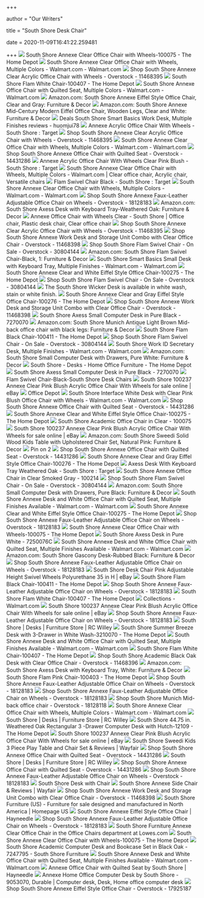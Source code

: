 +++
        
author = "Our Writers"
        
title = "South Shore Desk Chair"
        
date = 2020-11-09T16:41:22.259481
        
+++
[ ![](https://images.homedepot-static.com/productImages/5da2957e-cbd5-4a80-bf90-7563cefa9823/svn/clear-south-shore-office-chairs-100075-64_1000.jpg)](https://images.homedepot-static.com/productImages/5da2957e-cbd5-4a80-bf90-7563cefa9823/svn/clear-south-shore-office-chairs-100075-64_1000.jpg) South Shore Annexe Clear Office Chair with Wheels-100075 - The Home Depot
[ ![](https://i5.walmartimages.com/asr/1e096e58-2553-4bf8-bd26-086010eef86d_1.5eb0bb64820e1a0501c032a96801c2d8.jpeg)](https://i5.walmartimages.com/asr/1e096e58-2553-4bf8-bd26-086010eef86d_1.5eb0bb64820e1a0501c032a96801c2d8.jpeg) South Shore Annexe Clear Office Chair with Wheels, Multiple Colors -  Walmart.com - Walmart.com
[ ![](https://ak1.ostkcdn.com//images/products/11468395/South-Shore-Clear-Acrylic-Office-Chair-with-Wheels-dd9b8cc8-7341-4787-b4c2-55525d6d4ab8.jpg)](https://ak1.ostkcdn.com//images/products/11468395/South-Shore-Clear-Acrylic-Office-Chair-with-Wheels-dd9b8cc8-7341-4787-b4c2-55525d6d4ab8.jpg) Shop South Shore Annexe Clear Acrylic Office Chair with Wheels - Overstock  - 11468395
[ ![](https://images.homedepot-static.com/productImages/b5b907a8-2462-423a-9c9b-9360b5245143/svn/white-south-shore-office-chairs-100407-64_1000.jpg)](https://images.homedepot-static.com/productImages/b5b907a8-2462-423a-9c9b-9360b5245143/svn/white-south-shore-office-chairs-100407-64_1000.jpg) South Shore Flam White Chair-100407 - The Home Depot
[ ![](https://i5.walmartimages.com/asr/0b76c9fc-1f47-479a-95cf-63b58a2ce4e4_1.55a77cb9f24742cf5a9cf75d2e504c9c.jpeg)](https://i5.walmartimages.com/asr/0b76c9fc-1f47-479a-95cf-63b58a2ce4e4_1.55a77cb9f24742cf5a9cf75d2e504c9c.jpeg) South Shore Annexe Office Chair with Quilted Seat, Multiple Colors -  Walmart.com - Walmart.com
[ ![](https://images-na.ssl-images-amazon.com/images/I/71xoyZKR1WL._AC_SY355_.jpg)](https://images-na.ssl-images-amazon.com/images/I/71xoyZKR1WL._AC_SY355_.jpg) Amazon.com: South Shore Annexe Eiffel Style Office Chair, Clear and Gray:  Furniture & Decor
[ ![](https://images-na.ssl-images-amazon.com/images/I/71%2BtRtAAueL._AC_SL1500_.jpg)](https://images-na.ssl-images-amazon.com/images/I/71%2BtRtAAueL._AC_SL1500_.jpg) Amazon.com: South Shore Annexe Mid-Century Modern Eiffel Office Chair,  Wooden Legs, Clear and White: Furniture & Decor
[ ![](http://i5.walmartimages.com/dfw/dce07b8c-5b5a/k2-_49281d3e-7874-44b6-8ec8-cc23164c5703.v2.jpg)](http://i5.walmartimages.com/dfw/dce07b8c-5b5a/k2-_49281d3e-7874-44b6-8ec8-cc23164c5703.v2.jpg) Deals South Shore Smart Basics Work Desk, Multiple Finishes reviews -  huomjui78
[ ![](https://target.scene7.com/is/image/Target/GUEST_20346ccc-a733-4c4e-b159-94237746aa29?wid=488&hei=488&fmt=pjpeg)](https://target.scene7.com/is/image/Target/GUEST_20346ccc-a733-4c4e-b159-94237746aa29?wid=488&hei=488&fmt=pjpeg) Annexe Acrylic Office Chair With Wheels - South Shore : Target
[ ![](https://ak1.ostkcdn.com/images/products/11468395/South-Shore-Clear-Acrylic-Office-Chair-with-Wheels-5ecded43-8fc7-4c83-a14b-412d2a427a52_600.jpg?impolicy=medium)](https://ak1.ostkcdn.com/images/products/11468395/South-Shore-Clear-Acrylic-Office-Chair-with-Wheels-5ecded43-8fc7-4c83-a14b-412d2a427a52_600.jpg?impolicy=medium) Shop South Shore Annexe Clear Acrylic Office Chair with Wheels - Overstock  - 11468395
[ ![](https://i5.walmartimages.com/asr/7b0e91a0-1fb7-4ada-8c82-51276b53a168_1.d2dfa9606e4a6a761312d262df865ec1.jpeg)](https://i5.walmartimages.com/asr/7b0e91a0-1fb7-4ada-8c82-51276b53a168_1.d2dfa9606e4a6a761312d262df865ec1.jpeg) South Shore Annexe Clear Office Chair with Wheels, Multiple Colors -  Walmart.com - Walmart.com
[ ![](https://ak1.ostkcdn.com/images/products/14431286/South-Shore-Annexe-Office-Chair-with-Quilted-Seat-e90633a1-be37-4dfe-9f92-75a0a651b826.jpg)](https://ak1.ostkcdn.com/images/products/14431286/South-Shore-Annexe-Office-Chair-with-Quilted-Seat-e90633a1-be37-4dfe-9f92-75a0a651b826.jpg) Shop South Shore Annexe Office Chair with Quilted Seat - Overstock -  14431286
[ ![](https://target.scene7.com/is/image/Target/GUEST_75dcc9b5-3eef-4598-aacc-4982bb5be826?wid=488&hei=488&fmt=pjpeg)](https://target.scene7.com/is/image/Target/GUEST_75dcc9b5-3eef-4598-aacc-4982bb5be826?wid=488&hei=488&fmt=pjpeg) Annexe Acrylic Office Chair With Wheels Clear Pink Blush - South Shore :  Target
[ ![](https://i.pinimg.com/originals/f2/69/06/f26906a660d6e4963a6cb125644cee50.jpg)](https://i.pinimg.com/originals/f2/69/06/f26906a660d6e4963a6cb125644cee50.jpg) South Shore Annexe Clear Office Chair with Wheels, Multiple Colors -  Walmart.com | Clear office chair, Acrylic chair, Versatile chairs
[ ![](https://target.scene7.com/is/image/Target/GUEST_03108ee4-8af3-494f-93eb-dc6a7c88b148?wid=488&hei=488&fmt=pjpeg)](https://target.scene7.com/is/image/Target/GUEST_03108ee4-8af3-494f-93eb-dc6a7c88b148?wid=488&hei=488&fmt=pjpeg) Flam Swivel Chair Black - South Shore : Target
[ ![](https://i5.walmartimages.com/asr/85a08fb1-63d2-46d0-8abe-6d866cb9606a_1.05643c6854c27dd0a7d7bcbcdb68e41c.jpeg)](https://i5.walmartimages.com/asr/85a08fb1-63d2-46d0-8abe-6d866cb9606a_1.05643c6854c27dd0a7d7bcbcdb68e41c.jpeg) South Shore Annexe Clear Office Chair with Wheels, Multiple Colors -  Walmart.com - Walmart.com
[ ![](https://ak1.ostkcdn.com/images/products/18128183/South-Shore-Annexe-Faux-Leather-Adjustable-Office-Chair-on-Wheels-126e032e-c13c-480a-b04a-b04c7b813aca_600.jpg?impolicy=medium)](https://ak1.ostkcdn.com/images/products/18128183/South-Shore-Annexe-Faux-Leather-Adjustable-Office-Chair-on-Wheels-126e032e-c13c-480a-b04a-b04c7b813aca_600.jpg?impolicy=medium) Shop South Shore Annexe Faux-Leather Adjustable Office Chair on Wheels -  Overstock - 18128183
[ ![](https://images-na.ssl-images-amazon.com/images/I/810EGZ80o5L._AC_SL1500_.jpg)](https://images-na.ssl-images-amazon.com/images/I/810EGZ80o5L._AC_SL1500_.jpg) Amazon.com: South Shore Axess Desk with Keyboard Tray-Weathered Oak:  Furniture & Decor
[ ![](https://i.pinimg.com/originals/e8/77/14/e8771496c8b9d3e615000dc41c15f7d5.jpg)](https://i.pinimg.com/originals/e8/77/14/e8771496c8b9d3e615000dc41c15f7d5.jpg) Annexe Office Chair with Wheels Clear - South Shore | Office chair, Plastic desk  chair, Clear office chair
[ ![](https://ak1.ostkcdn.com/images/products/11468395/South-Shore-Clear-Acrylic-Office-Chair-with-Wheels-3b0b8ce3-b3f6-4bc7-9589-a65377b1380e.jpg)](https://ak1.ostkcdn.com/images/products/11468395/South-Shore-Clear-Acrylic-Office-Chair-with-Wheels-3b0b8ce3-b3f6-4bc7-9589-a65377b1380e.jpg) Shop South Shore Annexe Clear Acrylic Office Chair with Wheels - Overstock  - 11468395
[ ![](https://ak1.ostkcdn.com/images/products/11468398/South-Shore-Annexe-Work-Desk-and-Storage-Unit-Combo-with-Clear-Office-Chair-38c5c58a-66fa-4006-9ba1-4fc16698535a.jpg)](https://ak1.ostkcdn.com/images/products/11468398/South-Shore-Annexe-Work-Desk-and-Storage-Unit-Combo-with-Clear-Office-Chair-38c5c58a-66fa-4006-9ba1-4fc16698535a.jpg) Shop South Shore Annexe Work Desk and Storage Unit Combo with Clear Office  Chair - Overstock - 11468398
[ ![](https://ak1.ostkcdn.com/images/products/30804144/South-Shore-Flam-Swivel-Chair-ad915e57-6897-4be8-94c5-6f535c7bf047.jpg)](https://ak1.ostkcdn.com/images/products/30804144/South-Shore-Flam-Swivel-Chair-ad915e57-6897-4be8-94c5-6f535c7bf047.jpg) Shop South Shore Flam Swivel Chair - On Sale - Overstock - 30804144
[ ![](https://images-na.ssl-images-amazon.com/images/I/81EMWojUrUL._AC_SL1500_.jpg)](https://images-na.ssl-images-amazon.com/images/I/81EMWojUrUL._AC_SL1500_.jpg) Amazon.com: South Shore Flam Swivel Chair-Black, 1: Furniture & Decor
[ ![](https://i5.walmartimages.com/asr/5ca1ca3f-086c-4686-8935-61cf09d4cb2c_1.3d55bb92fd3750df1a0a8950d5d67e3a.jpeg)](https://i5.walmartimages.com/asr/5ca1ca3f-086c-4686-8935-61cf09d4cb2c_1.3d55bb92fd3750df1a0a8950d5d67e3a.jpeg) South Shore Smart Basics Small Desk with Keyboard Tray, Multiple Finishes -  Walmart.com - Walmart.com
[ ![](https://images.homedepot-static.com/productImages/a76aa9d1-446c-41da-bb5b-06ece89b84fe/svn/clear-and-white-south-shore-guest-office-chairs-100275-c3_600.jpg)](https://images.homedepot-static.com/productImages/a76aa9d1-446c-41da-bb5b-06ece89b84fe/svn/clear-and-white-south-shore-guest-office-chairs-100275-c3_600.jpg) South Shore Annexe Clear and White Eiffel Style Office Chair-100275 - The  Home Depot
[ ![](https://ak1.ostkcdn.com/images/products/30804144/South-Shore-Flam-Swivel-Chair-3da954b8-b946-46f6-849c-58bf8410c45d_600.jpg?impolicy=medium)](https://ak1.ostkcdn.com/images/products/30804144/South-Shore-Flam-Swivel-Chair-3da954b8-b946-46f6-849c-58bf8410c45d_600.jpg?impolicy=medium) Shop South Shore Flam Swivel Chair - On Sale - Overstock - 30804144
[ ![](https://kozykingdom.com/wp-content/uploads/2015/11/South-Shore-Desk-Ant.-Wash.jpg)](https://kozykingdom.com/wp-content/uploads/2015/11/South-Shore-Desk-Ant.-Wash.jpg) The South Shore Wicker Desk is available in white wash, stain or white  finish.
[ ![](https://images.homedepot-static.com/productImages/091dbaee-957e-4430-b5ba-9e03dbce89ac/svn/clear-and-gray-south-shore-guest-office-chairs-100276-c3_600.jpg)](https://images.homedepot-static.com/productImages/091dbaee-957e-4430-b5ba-9e03dbce89ac/svn/clear-and-gray-south-shore-guest-office-chairs-100276-c3_600.jpg) South Shore Annexe Clear and Gray Eiffel Style Office Chair-100276 - The  Home Depot
[ ![](https://ak1.ostkcdn.com/images/products/11468398/South-Shore-Annexe-Work-Desk-and-Storage-Unit-Combo-with-Clear-Office-Chair-882e6eaa-8691-4b5d-92b5-3dafd96e0238.jpg)](https://ak1.ostkcdn.com/images/products/11468398/South-Shore-Annexe-Work-Desk-and-Storage-Unit-Combo-with-Clear-Office-Chair-882e6eaa-8691-4b5d-92b5-3dafd96e0238.jpg) Shop South Shore Annexe Work Desk and Storage Unit Combo with Clear Office  Chair - Overstock - 11468398
[ ![](https://media.cymaxstores.com/Images/47/440828-L.jpg)](https://media.cymaxstores.com/Images/47/440828-L.jpg) South Shore Axess Small Computer Desk in Pure Black - 7270070
[ ![](https://images-na.ssl-images-amazon.com/images/I/81W9%2BVL13cL._AC_SL1500_.jpg)](https://images-na.ssl-images-amazon.com/images/I/81W9%2BVL13cL._AC_SL1500_.jpg) Amazon.com: South Shore Munich Antique Light Brown Mid-back office chair  with black legs: Furniture & Decor
[ ![](https://images.homedepot-static.com/productImages/01571147-0ad8-4454-8152-4af670dc2cb8/svn/black-south-shore-office-chairs-100411-31_600.jpg)](https://images.homedepot-static.com/productImages/01571147-0ad8-4454-8152-4af670dc2cb8/svn/black-south-shore-office-chairs-100411-31_600.jpg) South Shore Flam Black Chair-100411 - The Home Depot
[ ![](https://ak1.ostkcdn.com/images/products/30804144/South-Shore-Flam-Swivel-Chair-2f521c21-6720-4418-84e5-776f9c1c1406_600.jpg?impolicy=medium)](https://ak1.ostkcdn.com/images/products/30804144/South-Shore-Flam-Swivel-Chair-2f521c21-6720-4418-84e5-776f9c1c1406_600.jpg?impolicy=medium) Shop South Shore Flam Swivel Chair - On Sale - Overstock - 30804144
[ ![](https://i5.walmartimages.com/asr/c6be89bd-c3d9-4d6c-a76b-836c1427bb7a_1.07f1c91cdb7024f40308cc9e2207facd.jpeg)](https://i5.walmartimages.com/asr/c6be89bd-c3d9-4d6c-a76b-836c1427bb7a_1.07f1c91cdb7024f40308cc9e2207facd.jpeg) South Shore Work ID Secretary Desk, Multiple Finishes - Walmart.com -  Walmart.com
[ ![](https://m.media-amazon.com/images/I/51n4vhvFoML._AC_SS350_.jpg)](https://m.media-amazon.com/images/I/51n4vhvFoML._AC_SS350_.jpg) Amazon.com: South Shore Small Computer Desk with Drawers, Pure White:  Furniture & Decor
[ ![](https://images.homedepot-static.com/productImages/83539909-0b59-439e-b9fd-084d70514525/svn/pure-white-south-shore-computer-desks-7550727-64_1000.jpg)](https://images.homedepot-static.com/productImages/83539909-0b59-439e-b9fd-084d70514525/svn/pure-white-south-shore-computer-desks-7550727-64_1000.jpg) South Shore - Desks - Home Office Furniture - The Home Depot
[ ![](https://media.cymaxstores.com/Images/47/440828-1-L.jpg)](https://media.cymaxstores.com/Images/47/440828-1-L.jpg) South Shore Axess Small Computer Desk in Pure Black - 7270070
[ ![](https://secure.img1-fg.wfcdn.com/im/28070674/resize-h800-w800%5Ecompr-r85/1099/109933389/Flam+Arm+Chair.jpg)](https://secure.img1-fg.wfcdn.com/im/28070674/resize-h800-w800%5Ecompr-r85/1099/109933389/Flam+Arm+Chair.jpg) Flam Swivel Chair-Black-South Shore Desk Chairs
[ ![](https://i.ebayimg.com/images/g/0-AAAOSw~5Zfe4hk/s-l1600.jpg)](https://i.ebayimg.com/images/g/0-AAAOSw~5Zfe4hk/s-l1600.jpg) South Shore 100237 Annexe Clear Pink Blush Acrylic Office Chair With Wheels  for sale online | eBay
[ ![](https://media.officedepot.com/image/upload/b_rgb:FFFFFF,c_pad,dpr_1.0,f_auto,h_1333,q_auto,w_1000/c_pad,h_1333,w_1000/v1/products/9441074/9441074_p_south_shore_furniture_annexe_2_piece_desk_and_office_chair_set?pgw=1&pgwact=1)](https://media.officedepot.com/image/upload/b_rgb:FFFFFF,c_pad,dpr_1.0,f_auto,h_1333,q_auto,w_1000/c_pad,h_1333,w_1000/v1/products/9441074/9441074_p_south_shore_furniture_annexe_2_piece_desk_and_office_chair_set?pgw=1&pgwact=1) Office Depot
[ ![](https://i5.walmartimages.com/asr/1703a7a8-f5ad-45d3-be0e-56cf50209663_1.b42021c59d132155d6678afd68a8df41.jpeg?odnWidth=612&odnHeight=612&odnBg=ffffff)](https://i5.walmartimages.com/asr/1703a7a8-f5ad-45d3-be0e-56cf50209663_1.b42021c59d132155d6678afd68a8df41.jpeg?odnWidth=612&odnHeight=612&odnBg=ffffff) South Shore Interface White Desk with Clear Pink Blush Office Chair with  Wheels - Walmart.com - Walmart.com
[ ![](https://ak1.ostkcdn.com/images/products/14431286/South-Shore-Annexe-Office-Chair-with-Quilted-Seat-4801a77c-0d58-404e-aae0-d39f18e49a06_600.jpg?impolicy=medium)](https://ak1.ostkcdn.com/images/products/14431286/South-Shore-Annexe-Office-Chair-with-Quilted-Seat-4801a77c-0d58-404e-aae0-d39f18e49a06_600.jpg?impolicy=medium) Shop South Shore Annexe Office Chair with Quilted Seat - Overstock -  14431286
[ ![](https://images.homedepot-static.com/productImages/915e8ecc-f0cb-4953-92fa-be481dfb9f10/svn/clear-and-white-south-shore-guest-office-chairs-100275-31_600.jpg)](https://images.homedepot-static.com/productImages/915e8ecc-f0cb-4953-92fa-be481dfb9f10/svn/clear-and-white-south-shore-guest-office-chairs-100275-31_600.jpg) South Shore Annexe Clear and White Eiffel Style Office Chair-100275 - The  Home Depot
[ ![](https://media.cymaxstores.com/Images/47/674382-4-L.jpg)](https://media.cymaxstores.com/Images/47/674382-4-L.jpg) South Shore Academic Office Chair in Clear - 100075
[ ![](https://i.ebayimg.com/images/g/sFYAAOSwTxBfe4hk/s-l1600.jpg)](https://i.ebayimg.com/images/g/sFYAAOSwTxBfe4hk/s-l1600.jpg) South Shore 100237 Annexe Clear Pink Blush Acrylic Office Chair With Wheels  for sale online | eBay
[ ![](https://images-na.ssl-images-amazon.com/images/I/81UvLmUp2DL._AC_SL1500_.jpg)](https://images-na.ssl-images-amazon.com/images/I/81UvLmUp2DL._AC_SL1500_.jpg) Amazon.com: South Shore Sweedi Solid Wood Kids Table with Upholstered Chair  Set, Natural Pink: Furniture & Decor
[ ![](https://i.pinimg.com/originals/38/41/35/384135501988577ca515852189e58100.jpg)](https://i.pinimg.com/originals/38/41/35/384135501988577ca515852189e58100.jpg) Pin on 2
[ ![](https://ak1.ostkcdn.com/images/products/14431286/South-Shore-Annexe-Office-Chair-with-Quilted-Seat-7623417e-7b73-4450-ac3b-abdbe6655265_600.jpg?impolicy=medium)](https://ak1.ostkcdn.com/images/products/14431286/South-Shore-Annexe-Office-Chair-with-Quilted-Seat-7623417e-7b73-4450-ac3b-abdbe6655265_600.jpg?impolicy=medium) Shop South Shore Annexe Office Chair with Quilted Seat - Overstock -  14431286
[ ![](https://images.homedepot-static.com/productImages/7d696f4f-f55c-463a-ab6a-f956dfc98064/svn/clear-and-gray-south-shore-guest-office-chairs-100276-31_600.jpg)](https://images.homedepot-static.com/productImages/7d696f4f-f55c-463a-ab6a-f956dfc98064/svn/clear-and-gray-south-shore-guest-office-chairs-100276-31_600.jpg) South Shore Annexe Clear and Gray Eiffel Style Office Chair-100276 - The  Home Depot
[ ![](https://target.scene7.com/is/image/Target/GUEST_922ed541-6cf1-47b7-af20-791d4ca9d2e2?wid=488&hei=488&fmt=pjpeg)](https://target.scene7.com/is/image/Target/GUEST_922ed541-6cf1-47b7-af20-791d4ca9d2e2?wid=488&hei=488&fmt=pjpeg) Axess Desk With Keyboard Tray Weathered Oak - South Shore : Target
[ ![](https://media.cymaxstores.com/Images/47/1614312-5-L.jpg)](https://media.cymaxstores.com/Images/47/1614312-5-L.jpg) South Shore Annexe Office Chair in Clear Smoked Gray - 100214
[ ![](https://ak1.ostkcdn.com/images/products/30804144/South-Shore-Flam-Swivel-Chair-afa49a48-5201-4f17-8d67-41f8c826eee7_600.jpg?impolicy=medium)](https://ak1.ostkcdn.com/images/products/30804144/South-Shore-Flam-Swivel-Chair-afa49a48-5201-4f17-8d67-41f8c826eee7_600.jpg?impolicy=medium) Shop South Shore Flam Swivel Chair - On Sale - Overstock - 30804144
[ ![](https://m.media-amazon.com/images/I/61hwdc48NRL._AC_UL400_.jpg)](https://m.media-amazon.com/images/I/61hwdc48NRL._AC_UL400_.jpg) Amazon.com: South Shore Small Computer Desk with Drawers, Pure Black:  Furniture & Decor
[ ![](https://i5.walmartimages.com/asr/63ae031c-d750-4d77-8417-6858bcaa7fcf_1.7f89280624e16a5d2df20f379c9514af.jpeg?odnWidth=450&odnHeight=450&odnBg=ffffff)](https://i5.walmartimages.com/asr/63ae031c-d750-4d77-8417-6858bcaa7fcf_1.7f89280624e16a5d2df20f379c9514af.jpeg?odnWidth=450&odnHeight=450&odnBg=ffffff) South Shore Annexe Desk and White Office Chair with Quilted Seat, Multiple  Finishes Available - Walmart.com - Walmart.com
[ ![](https://images.homedepot-static.com/productImages/f5026a33-d688-4830-9fca-91b04c59c94e/svn/clear-and-white-south-shore-guest-office-chairs-100275-4f_600.jpg)](https://images.homedepot-static.com/productImages/f5026a33-d688-4830-9fca-91b04c59c94e/svn/clear-and-white-south-shore-guest-office-chairs-100275-4f_600.jpg) South Shore Annexe Clear and White Eiffel Style Office Chair-100275 - The  Home Depot
[ ![](https://ak1.ostkcdn.com/images/products/18128183/South-Shore-Annexe-Faux-Leather-Adjustable-Office-Chair-on-Wheels-29f4cc8f-61a7-4284-afe7-0506b42e1757_600.jpg?impolicy=medium)](https://ak1.ostkcdn.com/images/products/18128183/South-Shore-Annexe-Faux-Leather-Adjustable-Office-Chair-on-Wheels-29f4cc8f-61a7-4284-afe7-0506b42e1757_600.jpg?impolicy=medium) Shop South Shore Annexe Faux-Leather Adjustable Office Chair on Wheels -  Overstock - 18128183
[ ![](https://images.homedepot-static.com/productImages/c9e37da9-7d21-4bdc-a1b6-8c4f3293a4d3/svn/clear-south-shore-office-chairs-100075-76_600.jpg)](https://images.homedepot-static.com/productImages/c9e37da9-7d21-4bdc-a1b6-8c4f3293a4d3/svn/clear-south-shore-office-chairs-100075-76_600.jpg) South Shore Annexe Clear Office Chair with Wheels-100075 - The Home Depot
[ ![](https://media.cymaxstores.com/Images/47/429384-L.jpg)](https://media.cymaxstores.com/Images/47/429384-L.jpg) South Shore Axess Desk in Pure White - 7250076C
[ ![](https://i5.walmartimages.com/asr/fec0cd55-966a-4704-be32-84112bb66f69_1.2e7f4ea8cd86b56fafb8cfe80c48ae6f.jpeg)](https://i5.walmartimages.com/asr/fec0cd55-966a-4704-be32-84112bb66f69_1.2e7f4ea8cd86b56fafb8cfe80c48ae6f.jpeg) South Shore Annexe Desk and White Office Chair with Quilted Seat, Multiple  Finishes Available - Walmart.com - Walmart.com
[ ![](https://images-na.ssl-images-amazon.com/images/I/81DZSfUyp2L._AC_SX522_.jpg)](https://images-na.ssl-images-amazon.com/images/I/81DZSfUyp2L._AC_SX522_.jpg) Amazon.com: South Shore Gascony Desk-Rubbed Black: Furniture & Decor
[ ![](https://ak1.ostkcdn.com/images/products/18128183/South-Shore-Annexe-Faux-Leather-Adjustable-Office-Chair-on-Wheels-1224a2fc-065f-4e07-9e1e-8ae0bbebb3ba.jpg)](https://ak1.ostkcdn.com/images/products/18128183/South-Shore-Annexe-Faux-Leather-Adjustable-Office-Chair-on-Wheels-1224a2fc-065f-4e07-9e1e-8ae0bbebb3ba.jpg) Shop South Shore Annexe Faux-Leather Adjustable Office Chair on Wheels -  Overstock - 18128183
[ ![](https://i.ebayimg.com/images/g/d4EAAOSw0zBfRS89/s-l300.jpg)](https://i.ebayimg.com/images/g/d4EAAOSw0zBfRS89/s-l300.jpg) South Shore Desk Chair Pink Adjustable Height Swivel Wheels Polyurethane 35  in H | eBay
[ ![](https://images.homedepot-static.com/productImages/38f746af-faf3-4a8b-93d5-88f63926fee3/svn/black-south-shore-office-chairs-100411-4f_600.jpg)](https://images.homedepot-static.com/productImages/38f746af-faf3-4a8b-93d5-88f63926fee3/svn/black-south-shore-office-chairs-100411-4f_600.jpg) South Shore Flam Black Chair-100411 - The Home Depot
[ ![](https://ak1.ostkcdn.com/images/products/18128183/South-Shore-Annexe-Faux-Leather-Adjustable-Office-Chair-on-Wheels-09618859-3b46-40d0-aac9-db7164e3bbae_600.jpg?impolicy=medium)](https://ak1.ostkcdn.com/images/products/18128183/South-Shore-Annexe-Faux-Leather-Adjustable-Office-Chair-on-Wheels-09618859-3b46-40d0-aac9-db7164e3bbae_600.jpg?impolicy=medium) Shop South Shore Annexe Faux-Leather Adjustable Office Chair on Wheels -  Overstock - 18128183
[ ![](https://images.homedepot-static.com/productImages/68df9c9e-6f45-4fff-a360-450581026c99/svn/white-south-shore-office-chairs-100407-4f_600.jpg)](https://images.homedepot-static.com/productImages/68df9c9e-6f45-4fff-a360-450581026c99/svn/white-south-shore-office-chairs-100407-4f_600.jpg) South Shore Flam White Chair-100407 - The Home Depot
[ ![](https://i5.walmartimages.com/asr/f1b55c18-e93b-4f03-af4c-8a45cf6d678d_1.fb19dc8e2b64646ca7bbf7f45aa64756.jpeg?odnWidth=450&odnHeight=450&odnBg=ffffff)](https://i5.walmartimages.com/asr/f1b55c18-e93b-4f03-af4c-8a45cf6d678d_1.fb19dc8e2b64646ca7bbf7f45aa64756.jpeg?odnWidth=450&odnHeight=450&odnBg=ffffff) Collections - Walmart.com
[ ![](https://i.ebayimg.com/images/g/8HAAAOSwLMZfe4hk/s-l1600.jpg)](https://i.ebayimg.com/images/g/8HAAAOSwLMZfe4hk/s-l1600.jpg) South Shore 100237 Annexe Clear Pink Blush Acrylic Office Chair With Wheels  for sale online | eBay
[ ![](https://ak1.ostkcdn.com/images/products/18128183/South-Shore-Annexe-Faux-Leather-Adjustable-Office-Chair-on-Wheels-0cbfb9e7-d4e0-4c97-94dc-67e69949355d_600.jpg?impolicy=medium)](https://ak1.ostkcdn.com/images/products/18128183/South-Shore-Annexe-Faux-Leather-Adjustable-Office-Chair-on-Wheels-0cbfb9e7-d4e0-4c97-94dc-67e69949355d_600.jpg?impolicy=medium) Shop South Shore Annexe Faux-Leather Adjustable Office Chair on Wheels -  Overstock - 18128183
[ ![](https://static.rcwilley.com/products/111932882/Gray-Maple-Computer-Desk-with-Hutch---Versa-rcwilley-image1~400.jpg?r=6)](https://static.rcwilley.com/products/111932882/Gray-Maple-Computer-Desk-with-Hutch---Versa-rcwilley-image1~400.jpg?r=6) South Shore | Desks | Furniture Store | RC Willey
[ ![](https://images.homedepot-static.com/productImages/80296dcf-cfcb-4fac-8957-ae2f1474df6e/svn/white-wash-south-shore-kids-desks-chairs-3210070-c3_600.jpg)](https://images.homedepot-static.com/productImages/80296dcf-cfcb-4fac-8957-ae2f1474df6e/svn/white-wash-south-shore-kids-desks-chairs-3210070-c3_600.jpg) South Shore Summer Breeze Desk with 3-Drawer in White Wash-3210070 - The  Home Depot
[ ![](https://i5.walmartimages.com/asr/3c1fb485-1139-49e0-83bf-5c151d031df3_1.f1e2ed0a662d78b04740d68f4e2b8fad.jpeg)](https://i5.walmartimages.com/asr/3c1fb485-1139-49e0-83bf-5c151d031df3_1.f1e2ed0a662d78b04740d68f4e2b8fad.jpeg) South Shore Annexe Desk and White Office Chair with Quilted Seat, Multiple  Finishes Available - Walmart.com - Walmart.com
[ ![](https://images.homedepot-static.com/productImages/b7d24938-825b-44bb-90e2-b71932b54f16/svn/white-south-shore-office-chairs-100407-c3_600.jpg)](https://images.homedepot-static.com/productImages/b7d24938-825b-44bb-90e2-b71932b54f16/svn/white-south-shore-office-chairs-100407-c3_600.jpg) South Shore Flam White Chair-100407 - The Home Depot
[ ![](https://ak1.ostkcdn.com/images/products/11468396/South-Shore-Academic-Black-Oak-Desk-with-Clear-Office-Chair-09f7a882-3f33-4ac3-adc1-f31fd4f0c1d8_600.jpg?impolicy=medium)](https://ak1.ostkcdn.com/images/products/11468396/South-Shore-Academic-Black-Oak-Desk-with-Clear-Office-Chair-09f7a882-3f33-4ac3-adc1-f31fd4f0c1d8_600.jpg?impolicy=medium) Shop South Shore Academic Black Oak Desk with Clear Office Chair -  Overstock - 11468396
[ ![](https://images-na.ssl-images-amazon.com/images/I/61kLnSU6UAL._AC_SX522_.jpg)](https://images-na.ssl-images-amazon.com/images/I/61kLnSU6UAL._AC_SX522_.jpg) Amazon.com: South Shore Axess Desk with Keyboard Tray, White: Furniture &  Decor
[ ![](https://images.homedepot-static.com/productImages/13eb55fd-6d27-4a02-8130-1ed0d4b10ef0/svn/pink-south-shore-office-chairs-100403-31_600.jpg)](https://images.homedepot-static.com/productImages/13eb55fd-6d27-4a02-8130-1ed0d4b10ef0/svn/pink-south-shore-office-chairs-100403-31_600.jpg) South Shore Flam Pink Chair-100403 - The Home Depot
[ ![](https://ak1.ostkcdn.com/images/products/18128183/South-Shore-Annexe-Faux-Leather-Adjustable-Office-Chair-on-Wheels-55d01368-0ff9-4dd4-8a77-9a6014b10c72_600.jpg?impolicy=medium)](https://ak1.ostkcdn.com/images/products/18128183/South-Shore-Annexe-Faux-Leather-Adjustable-Office-Chair-on-Wheels-55d01368-0ff9-4dd4-8a77-9a6014b10c72_600.jpg?impolicy=medium) Shop South Shore Annexe Faux-Leather Adjustable Office Chair on Wheels -  Overstock - 18128183
[ ![](https://ak1.ostkcdn.com/images/products/18128183/South-Shore-Annexe-Faux-Leather-Adjustable-Office-Chair-on-Wheels-1b414be4-04b8-4454-968c-83fe19f56c17_600.jpg?impolicy=medium)](https://ak1.ostkcdn.com/images/products/18128183/South-Shore-Annexe-Faux-Leather-Adjustable-Office-Chair-on-Wheels-1b414be4-04b8-4454-968c-83fe19f56c17_600.jpg?impolicy=medium) Shop South Shore Annexe Faux-Leather Adjustable Office Chair on Wheels -  Overstock - 18128183
[ ![](https://ak1.ostkcdn.com/images/products/18128118/South-Shore-Munich-Antique-Light-Brown-Mid-back-office-chair-with-black-legs-ea1a1823-fb03-4b5c-842b-523663a35252_600.jpg?impolicy=medium)](https://ak1.ostkcdn.com/images/products/18128118/South-Shore-Munich-Antique-Light-Brown-Mid-back-office-chair-with-black-legs-ea1a1823-fb03-4b5c-842b-523663a35252_600.jpg?impolicy=medium) Shop South Shore Munich Mid-back office chair - Overstock - 18128118
[ ![](https://i5.walmartimages.com/asr/2542c64c-e495-4e32-b9db-21f03f33fac4_1.f2fb64ab06d7c09539e027fd5d5a5cf0.jpeg)](https://i5.walmartimages.com/asr/2542c64c-e495-4e32-b9db-21f03f33fac4_1.f2fb64ab06d7c09539e027fd5d5a5cf0.jpeg) South Shore Annexe Clear Office Chair with Wheels, Multiple Colors -  Walmart.com - Walmart.com
[ ![](https://static.rcwilley.com/products/3512975/Pure-White-Small-Desk-with-Keyboard-Tray---Axess-rcwilley-image1~400.jpg?r=27)](https://static.rcwilley.com/products/3512975/Pure-White-Small-Desk-with-Keyboard-Tray---Axess-rcwilley-image1~400.jpg?r=27) South Shore | Desks | Furniture Store | RC Willey
[ ![](https://images.homedepot-static.com/productImages/85c3d909-b609-41d9-afec-e7a18d220b44/svn/weathered-oak-south-shore-computer-desks-12109-31_600.jpg)](https://images.homedepot-static.com/productImages/85c3d909-b609-41d9-afec-e7a18d220b44/svn/weathered-oak-south-shore-computer-desks-12109-31_600.jpg) South Shore 44.75 in. Weathered Oak Rectangular 3 -Drawer Computer Desk  with Hutch-12109 - The Home Depot
[ ![](https://i.ebayimg.com/images/g/6akAAOSwdilfe4hk/s-l1600.jpg)](https://i.ebayimg.com/images/g/6akAAOSwdilfe4hk/s-l1600.jpg) South Shore 100237 Annexe Clear Pink Blush Acrylic Office Chair With Wheels  for sale online | eBay
[ ![](https://secure.img1-fg.wfcdn.com/im/38904942/resize-h800-w800%5Ecompr-r85/9117/91176731/Sweedi+Kids+3+Piece+Play+Table+and+Chair+Set.jpg)](https://secure.img1-fg.wfcdn.com/im/38904942/resize-h800-w800%5Ecompr-r85/9117/91176731/Sweedi+Kids+3+Piece+Play+Table+and+Chair+Set.jpg) South Shore Sweedi Kids 3 Piece Play Table and Chair Set & Reviews | Wayfair
[ ![](https://ak1.ostkcdn.com/images/products/14431286/South-Shore-Annexe-Office-Chair-with-Quilted-Seat-28970eca-3f03-4057-9614-02e82a565097_600.jpg?impolicy=medium)](https://ak1.ostkcdn.com/images/products/14431286/South-Shore-Annexe-Office-Chair-with-Quilted-Seat-28970eca-3f03-4057-9614-02e82a565097_600.jpg?impolicy=medium) Shop South Shore Annexe Office Chair with Quilted Seat - Overstock -  14431286
[ ![](https://static.rcwilley.com/products/111955637/Pure-White-Craft-Table-with-Hutch---Crea-rcwilley-image1~400.jpg?r=4)](https://static.rcwilley.com/products/111955637/Pure-White-Craft-Table-with-Hutch---Crea-rcwilley-image1~400.jpg?r=4) South Shore | Desks | Furniture Store | RC Willey
[ ![](https://ak1.ostkcdn.com/images/products/14431286/South-Shore-Annexe-Office-Chair-with-Quilted-Seat-3b951249-e999-4f93-a0c7-115cc2436a2d_600.jpg?impolicy=medium)](https://ak1.ostkcdn.com/images/products/14431286/South-Shore-Annexe-Office-Chair-with-Quilted-Seat-3b951249-e999-4f93-a0c7-115cc2436a2d_600.jpg?impolicy=medium) Shop South Shore Annexe Office Chair with Quilted Seat - Overstock -  14431286
[ ![](https://ak1.ostkcdn.com/images/products/18128183/South-Shore-Annexe-Faux-Leather-Adjustable-Office-Chair-on-Wheels-4a0b62a4-9760-4a8c-b263-54368924ae34_600.jpg?impolicy=medium)](https://ak1.ostkcdn.com/images/products/18128183/South-Shore-Annexe-Faux-Leather-Adjustable-Office-Chair-on-Wheels-4a0b62a4-9760-4a8c-b263-54368924ae34_600.jpg?impolicy=medium) Shop South Shore Annexe Faux-Leather Adjustable Office Chair on Wheels -  Overstock - 18128183
[ ![](https://cdn11.bigcommerce.com/s-88gpz4/images/stencil/1280x1280/products/2240/7374/5450-DESKS-white__51522.1508883967.jpg?c=2?imbypass=on)](https://cdn11.bigcommerce.com/s-88gpz4/images/stencil/1280x1280/products/2240/7374/5450-DESKS-white__51522.1508883967.jpg?c=2?imbypass=on) South Shore Desk with Chair
[ ![](https://secure.img1-fg.wfcdn.com/im/57191008/resize-h800-w800%5Ecompr-r85/4319/43195926/Annexe+Side+Chair.jpg)](https://secure.img1-fg.wfcdn.com/im/57191008/resize-h800-w800%5Ecompr-r85/4319/43195926/Annexe+Side+Chair.jpg) South Shore Annexe Side Chair & Reviews | Wayfair
[ ![](https://ak1.ostkcdn.com/images/products/11468398/South-Shore-Annexe-Work-Desk-and-Storage-Unit-Combo-with-Clear-Office-Chair-183e2757-2c90-47bb-b1ab-18fb8c6bb858.jpg)](https://ak1.ostkcdn.com/images/products/11468398/South-Shore-Annexe-Work-Desk-and-Storage-Unit-Combo-with-Clear-Office-Chair-183e2757-2c90-47bb-b1ab-18fb8c6bb858.jpg) Shop South Shore Annexe Work Desk and Storage Unit Combo with Clear Office  Chair - Overstock - 11468398
[ ![](https://www.southshorefurniture.com/medias/OUT-Categories-bureau.jpg?context=bWFzdGVyfHJvb3R8MTAzMTgyfGltYWdlL2pwZWd8aDE2L2gyOS84ODUzNDcwNzA3NzQyL09VVC1DYXRlZ29yaWVzX2J1cmVhdS5qcGd8ZTE4Y2VjNGM5NDAzNzg5ZjZhOTgwNzgxOTYyM2RmYTdhOTAwZTMxMzg0ZDhhZTdlMTZlMjI4MDJiNzIzY2FjNA)](https://www.southshorefurniture.com/medias/OUT-Categories-bureau.jpg?context=bWFzdGVyfHJvb3R8MTAzMTgyfGltYWdlL2pwZWd8aDE2L2gyOS84ODUzNDcwNzA3NzQyL09VVC1DYXRlZ29yaWVzX2J1cmVhdS5qcGd8ZTE4Y2VjNGM5NDAzNzg5ZjZhOTgwNzgxOTYyM2RmYTdhOTAwZTMxMzg0ZDhhZTdlMTZlMjI4MDJiNzIzY2FjNA) South Shore Furniture (US) - Furniture for sale designed and manufactured  in North America | Homepage US
[ ![](https://res.cloudinary.com/powerreviews/image/upload/f_auto,q_auto,h_768,w_auto,c_thumb,h_400/d_portal-no-product-image_ttlfpi.svg/prod/iql0dlajnwadojn7sh3h.jpg)](https://res.cloudinary.com/powerreviews/image/upload/f_auto,q_auto,h_768,w_auto,c_thumb,h_400/d_portal-no-product-image_ttlfpi.svg/prod/iql0dlajnwadojn7sh3h.jpg) South Shore Annexe Eiffel Style Office Chair | Hayneedle
[ ![](https://ak1.ostkcdn.com/images/products/18128183/South-Shore-Annexe-Faux-Leather-Adjustable-Office-Chair-on-Wheels-7a6e2324-bb61-43ba-bd17-cd44e3a4206d_600.jpg?impolicy=medium)](https://ak1.ostkcdn.com/images/products/18128183/South-Shore-Annexe-Faux-Leather-Adjustable-Office-Chair-on-Wheels-7a6e2324-bb61-43ba-bd17-cd44e3a4206d_600.jpg?impolicy=medium) Shop South Shore Annexe Faux-Leather Adjustable Office Chair on Wheels -  Overstock - 18128183
[ ![](https://mobileimages.lowes.com/product/converted/090234/090234493389.jpg?size=lg)](https://mobileimages.lowes.com/product/converted/090234/090234493389.jpg?size=lg) South Shore Furniture Annexe Clear Office Chair in the Office Chairs  department at Lowes.com
[ ![](https://images.homedepot-static.com/productImages/15c9f341-4f25-4b8d-b0ac-d69a1e06b42c/svn/clear-south-shore-office-chairs-100075-44_600.jpg)](https://images.homedepot-static.com/productImages/15c9f341-4f25-4b8d-b0ac-d69a1e06b42c/svn/clear-south-shore-office-chairs-100075-44_600.jpg) South Shore Annexe Clear Office Chair with Wheels-100075 - The Home Depot
[ ![](https://sep.yimg.com/ca/I/furniture-sale_2650_550662939)](https://sep.yimg.com/ca/I/furniture-sale_2650_550662939) South Shore Academic Computer Desk and Bookcase Set in Black Oak - 7247795  - South Shore Furniture
[ ![](https://i5.walmartimages.com/asr/bb7b32f2-a57f-4362-9c5d-76fb288bcd43_1.64f782721789c34288ca9c3a8cbf540f.jpeg)](https://i5.walmartimages.com/asr/bb7b32f2-a57f-4362-9c5d-76fb288bcd43_1.64f782721789c34288ca9c3a8cbf540f.jpeg) South Shore Annexe Desk and White Office Chair with Quilted Seat, Multiple  Finishes Available - Walmart.com - Walmart.com
[ ![](https://content.haycdn.com/mgen/inuse:SSI1639.jpg?is=654,654,0xffffff)](https://content.haycdn.com/mgen/inuse:SSI1639.jpg?is=654,654,0xffffff) Annexe Office Chair with Quilted Seat by South Shore | Hayneedle
[ ![](https://i.pinimg.com/originals/72/02/26/7202268aea1ecd7107c09bb5a19a87eb.jpg)](https://i.pinimg.com/originals/72/02/26/7202268aea1ecd7107c09bb5a19a87eb.jpg) Annexe Home Office Computer Desk by South Shore - 9053070, Durable | Computer  desk, Desk, Home office computer desk
[ ![](https://ak1.ostkcdn.com/images/products/17925187/South-Shore-Annexe-Eiffel-Style-Office-Chair-859087bd-18f6-4aef-be79-c1e429d0ec1e.jpg)](https://ak1.ostkcdn.com/images/products/17925187/South-Shore-Annexe-Eiffel-Style-Office-Chair-859087bd-18f6-4aef-be79-c1e429d0ec1e.jpg) Shop South Shore Annexe Eiffel Style Office Chair - Overstock - 17925187
